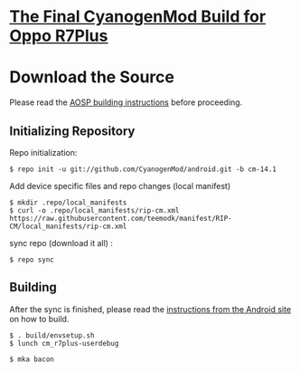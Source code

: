 [The Final CyanogenMod Build for Oppo R7Plus](http://lineageos.org/)
==========================================


Download the Source
===================

Please read the [AOSP building instructions](http://source.android.com/source/index.html) before proceeding.

Initializing Repository
-----------------------

Repo initialization:

    $ repo init -u git://github.com/CyanogenMod/android.git -b cm-14.1


Add device specific files and repo changes (local manifest)

    $ mkdir .repo/local_manifests
    $ curl -o .repo/local_manifests/rip-cm.xml https://raw.githubusercontent.com/teemodk/manifest/RIP-CM/local_manifests/rip-cm.xml
     

sync repo (download it all) :

    $ repo sync



Building
--------

After the sync is finished, please read the [instructions from the Android site](http://s.android.com/source/building.html) on how to build.

    $ . build/envsetup.sh
    $ lunch cm_r7plus-userdebug

    $ mka bacon 
